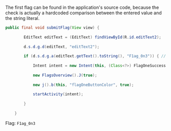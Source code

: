 The first flag can be found in the application's source code, because the check is actually a hardcoded comparison between the entered value and the string literal.

```java
public final void submitFlag(View view) {
  
        EditText editText = (EditText) findViewById(R.id.editText2);
  
        d.s.d.g.d(editText, "editText2");
  
        if (d.s.d.g.a(editText.getText().toString(), "F1ag_0n3")) { // here!
  
            Intent intent = new Intent(this, (Class<?>) FlagOneSuccess.class);
  
            new FlagsOverview().J(true);
  
            new j().b(this, "flagOneButtonColor", true);
  
            startActivity(intent);
  
        }
  
    }
```

Flag: `F1ag_0n3`